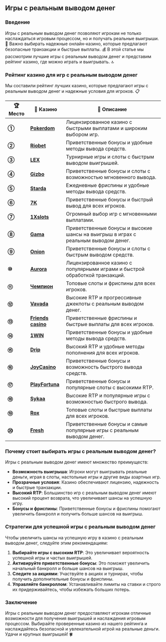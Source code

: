 ## Игры с реальным выводом денег

### Введение
Игры с реальным выводом денег позволяют игрокам не только наслаждаться игровым процессом, но и получать реальные выигрыши. 🎰 Важно выбирать надежные онлайн-казино, которые предлагают безопасные транзакции и быстрые выплаты. 💰 В этой статье мы рассмотрим лучшие игры с реальным выводом денег и представим рейтинг казино, где можно играть и выигрывать. 🔝

### Рейтинг казино для игр с реальным выводом денег
Мы составили рейтинг лучших казино, которые предлагают игры с реальным выводом денег и надежные условия для игроков. 📋

| **🏆 Место** | **🎰 Казино** | **💬 Описание** |
|-------------|-------------|----------------|
| **①** | [**Pokerdom**](https://brandplay.link/4k77v2yx) | Лицензированное казино с быстрыми выплатами и широким выбором игр. |
| **②** | [**Riobet**](https://brandplay.link/7xBLTPyj) | Приветственные бонусы и удобные методы вывода средств. |
| **③** | [**LEX**](https://brandplay.link/zW4hdDFV) | Турнирные игры и слоты с быстрым выводом выигрышей. |
| **④** | [**Gizbo**](https://brandplay.link/bprXw4YV) | Приветственные бонусы и слоты с возможностью мгновенного вывода. |
| **⑤** | [**Starda**](https://brandplay.link/fB7xwRFL) | Ежедневные фриспины и удобные методы вывода средств. |
| **⑥** | [**7K**](https://brandplay.link/BvQyFShp) | Приветственные бонусы и быстрый вывод для всех игроков. |
| **⑦** | [**1Xslots**](https://brandplay.link/hSB1khtr) | Огромный выбор игр с мгновенными выплатами. |
| **⑧** | [**Gama**](https://brandplay.link/j6NMKsDz) | Приветственные бонусы и высокие шансы на выигрыш в играх с реальным выводом денег. |
| **⑨** | [**Onion**](https://brandplay.link/zBGRVpQ9) | Приветственные бонусы и слоты с быстрым выводом средств. |
| **⑩** | [**Aurora**](https://10trafic-stat2.com/click/668546556bcc6313411604bd/6766/13032/subaccount) | Лицензированное казино с популярными играми и быстрой обработкой транзакций. |
| **⑪** | [**Чемпион**](https://temon-gter.cfd/go/lRq?p80412p304504pcc44t17455) | Топовые слоты и фриспины для всех игроков. |
| **⑫** | [**Vavada**](https://vavadapartner.pro/?promo=ea5c9275-6854-4505-94fc-95ab18221945-linkb2) | Высокие RTP и прогрессивные джекпоты с реальным выводом денег. |
| **⑬** | [**Friends casino**](https://gofriends.vc/linkb2) | Приветственные фриспины и быстрые выплаты для всех игроков. |
| **⑭** | [**1WIN**](https://brandplay.link/smXVpBbG) | Приветственные бонусы и удобные методы вывода средств. |
| **⑮** | [**Drip**](https://drp-ircp01.com/c07e6a3db) | Высокий RTP и удобные методы пополнения для всех игроков. |
| **⑯** | [**JoyCasino**](https://rpc30.call2me.pro/?/ru/registration?apkpop=0&partner=p24970p3291217pc98f) | Приветственные бонусы и возможность быстрого вывода средств. |
| **⑰** | [**PlayFortuna**](https://fortunapromo.net/alt/playfortuna/registration?0dc4a9362a71feb7e3f165fb8e766f70) | Приветственные бонусы и популярные слоты с высокими RTP. |
| **⑱** | [**Sykaa**](https://s-two-way.com/?source=linkb2&pid=30697) | Высокие RTP и популярные игры с возможностью быстрого вывода. |
| **⑲** | [**Rox**](https://rox-pvwfpjgcxe.com/cb1ee18a5) | Топовые слоты и быстрые выплаты для всех игроков. |
| **⑳** | [**Fresh**](https://fresh-eumwkxwao.com/c3f7b485d) | Приветственные бонусы и самые популярные игры с реальным выводом денег. |

### Почему стоит выбирать игры с реальным выводом денег?
Игры с реальным выводом денег имеют множество преимуществ:

- **Возможность выигрыша**: Игроки могут выигрывать реальные деньги, играя в слоты, настольные игры и другие виды азартных игр.
- **Прозрачные условия**: Казино обеспечивают лицензию, надежность и быстрые транзакции.
- **Высокий RTP**: Большинство игр с реальным выводом денег имеют высокий процент возврата, что увеличивает шансы на успешную игру.
- **Бонусы и фриспины**: Приветственные бонусы и фриспины помогают увеличить банкролл и получить больше шансов на выигрыш.

### Стратегии для успешной игры с реальным выводом денег
Чтобы увеличить шансы на успешную игру в казино с реальным выводом денег, следуйте этим рекомендациям:

1. **Выбирайте игры с высоким RTP**: Это увеличивает вероятность успешной игры и частых выигрышей.
2. **Активируйте приветственные бонусы**: Это поможет увеличить начальный банкролл и больше шансов на выигрыш.
3. **Следите за акциями**: Участвуйте в акциях и турнирах, чтобы получить дополнительные бонусы и фриспины.
4. **Управляйте банкроллом**: Устанавливайте лимиты на ставки и строго их придерживайтесь, чтобы избежать больших потерь.

### Заключение
Игры с реальным выводом денег предоставляют игрокам отличные возможности для получения выигрышей и наслаждения игровым процессом. Выбирайте проверенные казино из нашего рейтинга и наслаждайтесь безопасной и увлекательной игрой на реальные деньги. Удачи и крупных выигрышей! 🍀
